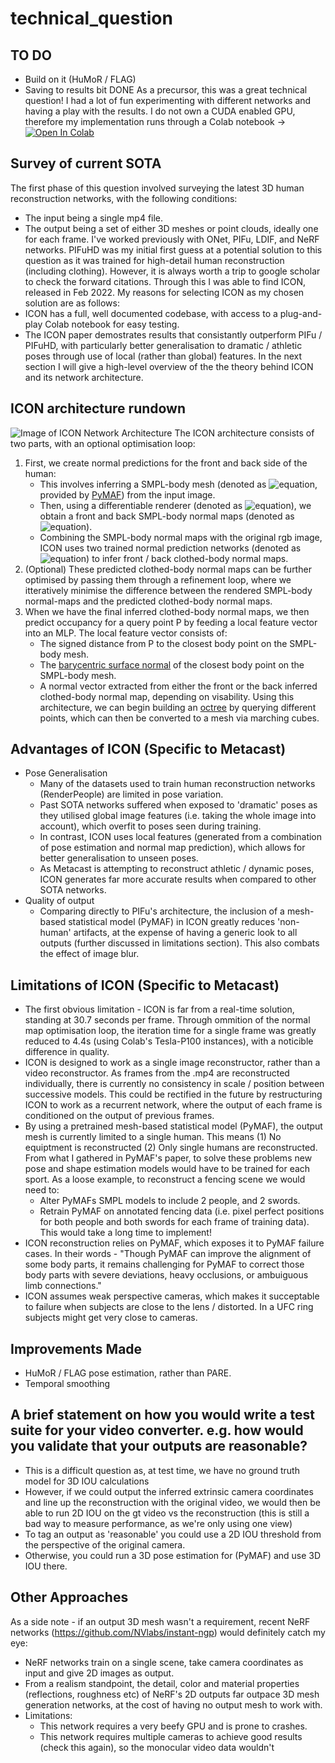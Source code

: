 # technical_question 
## TO DO
- Build on it (HuMoR / FLAG)
- Saving to results bit DONE
As a precursor, this was a great technical question! I had a lot of fun experimenting with different networks and having a play with the results.
I do not own a CUDA enabled GPU, therefore my implementation runs through a Colab notebook -> [![Open In Colab](https://colab.research.google.com/assets/colab-badge.svg)](https://colab.research.google.com/drive/17zqx4rOEP1035AjPfDE5JyaloIB06oq5?usp=sharing)
## Survey of current SOTA
The first phase of this question involved surveying the latest 3D human reconstruction networks, with the following conditions: 
- The input being a single  mp4 file.
- The output being a set of either 3D meshes or point clouds, ideally one for each frame.
I've worked previously with ONet, PIFu, LDIF, and NeRF networks. PIFuHD was my initial first guess at a potential solution to this question as it was trained for high-detail human reconstruction (including clothing). However, it is always worth a trip to google scholar to check the forward citations. Through this I was able to find ICON, released in Feb 2022. My reasons for selecting ICON as my chosen solution are as follows:
- ICON has a full, well documented codebase, with access to a plug-and-play Colab notebook for easy testing.
- The ICON paper demostrates results that consistantly outperform PIFu / PIFuHD, with particularly better generalisation to dramatic / athletic poses through use of local (rather than global) features.
In the next section I will give a high-level overview of the the theory behind ICON and its network architecture.
## ICON architecture rundown
![Image of ICON Network Architecture](https://icon.is.tue.mpg.de/media/upload/architecture.png)
The ICON architecture consists of two parts, with an optional optimisation loop:
1.  First, we create normal predictions for the front and back side of the human:
    - This involves inferring a SMPL-body mesh (denoted as ![equation](https://latex.codecogs.com/svg.image?M), provided by [PyMAF](https://hongwenzhang.github.io/pymaf/)) from the input image. 
    - Then, using a differentiable renderer (denoted as ![equation](https://latex.codecogs.com/svg.image?DR)), we obtain a front and back SMPL-body normal maps (denoted as ![equation](https://latex.codecogs.com/svg.image?N^b)).
    - Combining the SMPL-body normal maps with the original rgb image, ICON uses two trained normal prediction networks (denoted as ![equation](https://latex.codecogs.com/svg.image?G_N)) to infer front / back clothed-body normal maps.
2. (Optional) These predicted clothed-body normal maps can be further optimised by passing them through a refinement loop, where we itteratively minimise the difference between the rendered SMPL-body normal-maps and the predicted clothed-body normal maps.
3. When we have the final inferred clothed-body normal maps, we then predict occupancy for a query point P by feeding a local feature vector into an MLP. The local feature vector consists of:
    - The signed distance from P to the closest body point on the SMPL-body mesh.
    - The [barycentric surface normal](https://www.scratchapixel.com/lessons/3d-basic-rendering/ray-tracing-rendering-a-triangle/barycentric-coordinates) of the closest body point on the SMPL-body mesh.
    - A normal vector extracted from either the front or the back inferred clothed-body normal map, depending on visability.
Using this architecture, we can begin building an [octree](https://iq.opengenus.org/octree/) by querying different points, which can then be converted to a mesh via marching cubes. 
## Advantages of ICON (Specific to Metacast)
- Pose Generalisation
    - Many of the datasets used to train human reconstruction networks (RenderPeople) are limited in pose variation. 
    - Past SOTA networks suffered when exposed to 'dramatic' poses as they utilised global image features (i.e. taking the whole image into account), which overfit to poses seen during training. 
    - In contrast, ICON uses local features (generated from a combination of pose estimation and normal map prediction), which allows for better generalisation to unseen poses.
    - As Metacast is attempting to reconstruct athletic / dynamic poses, ICON generates far more accurate results when compared to other SOTA networks. 
- Quality of output
    - Comparing directly to PIFu's architecture, the inclusion of a mesh-based statistical model (PyMAF) in ICON greatly reduces 'non-human' artifacts, at the expense of having a generic look to all outputs (further discussed in limitations section). This also combats the effect of image blur.
## Limitations of ICON (Specific to Metacast)
- The first obvious limitation - ICON is far from a real-time solution, standing at 30.7 seconds per frame. Through ommition of the normal map optimisation loop, the iteration time for a single frame was greatly reduced to 4.4s (using Colab's Tesla-P100 instances), with a noticible difference in quality.
- ICON is designed to work as a single image reconstructor, rather than a video reconstructor. As frames from the .mp4 are reconstructed individually, there is currently no consistency in scale / position between successive models. This could be rectified in the future by restructuring ICON to work as a recurrent network, where the output of each frame is conditioned on the output of previous frames.
- By using a pretrained mesh-based statistical model (PyMAF), the output mesh is currently limited to a single human. This means (1) No equiptment is reconstructed (2) Only single humans are reconstructed. From what I gathered in PyMAF's paper, to solve these problems new pose and shape estimation models would have to be trained for each sport. As a loose example, to reconstruct a fencing scene we would need to:
    - Alter PyMAFs SMPL models to include 2 people, and 2 swords.
    - Retrain PyMAF on annotated fencing data (i.e. pixel perfect positions for both people and both swords for each frame of training data). This would take a long time to implement!
- ICON reconstruction relies on PyMAF, which exposes it to PyMAF failure cases. In their words - "Though PyMAF can improve the alignment of some body parts, it remains challenging for PyMAF to correct those body parts with severe deviations, heavy occlusions, or ambuiguous limb connections."
- ICON assumes weak perspective cameras, which makes it succeptable to failure when subjects are close to the lens / distorted. In a UFC ring subjects might get very close to cameras.
## Improvements Made
- HuMoR / FLAG pose estimation, rather than PARE.
- Temporal smoothing
## A brief statement on how you would write a test suite for your video converter. e.g. how would you validate that your outputs are reasonable? 
- This is a difficult question as, at test time, we have no ground truth model for 3D IOU calculations
- However, if we could output the inferred extrinsic camera coordinates and line up the reconstruction with the original video, we would then be able to run 2D IOU on the  gt video vs the reconstruction (this is still a bad way to measure performance, as we're only using one view)
- To tag an output as 'reasonable' you could use a 2D IOU threshold from the perspective of the original camera. 
- Otherwise, you could run a 3D pose estimation for (PyMAF) and use 3D IOU there.
## Other Approaches
As a side note - if an output 3D mesh wasn't a requirement, recent NeRF networks (https://github.com/NVlabs/instant-ngp) would definitely catch my eye:
- NeRF networks train on a single scene, take camera coordinates as input and give 2D images as output.
- From a realism standpoint, the detail, color and material properties (reflections, roughness etc) of NeRF's 2D outputs far outpace 3D mesh generation networks, at the cost of having no output mesh to work with.
- Limitations:
    - This network requires a very beefy GPU and is prone to crashes.
    - This network requires multiple cameras to achieve good results (check this again), so the monocular video data wouldn't 